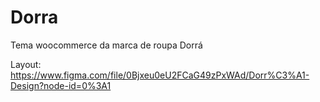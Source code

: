 # Dorra
Tema woocommerce da marca de roupa Dorrá

Layout:
https://www.figma.com/file/0Bjxeu0eU2FCaG49zPxWAd/Dorr%C3%A1-Design?node-id=0%3A1
